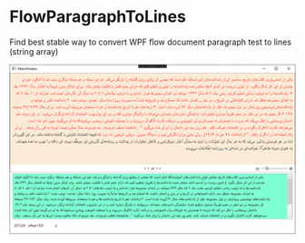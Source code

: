 # FlowParagraphToLines
Find best stable way to convert WPF flow document paragraph test to lines (string array)

![screenshot](https://github.com/bezzad/FlowParagraphToLines/raw/master/src/screenshot.png)
